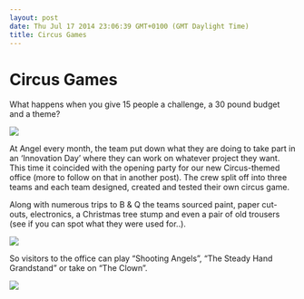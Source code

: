 ```yaml
---
layout: post
date: Thu Jul 17 2014 23:06:39 GMT+0100 (GMT Daylight Time)
title: Circus Games
---
```



Circus Games
============

What happens when you give 15 people a challenge, a 30 pound budget and
a theme?

![](http://33.media.tumblr.com/4abe3dc88fedb6445cc0c4fe4669afcf/tumblr_inline_n8vli9WIDi1s27sgu.jpg)

At Angel every month, the team put down what they are doing to take part
in an ‘Innovation Day’ where they can work on whatever project they
want. This time it coincided with the opening party for our new
Circus-themed office (more to follow on that in another post). The crew
split off into three teams and each team designed, created and tested
their own circus game.

Along with numerous trips to B & Q the teams sourced paint, paper
cut-outs, electronics, a Christmas tree stump and even a pair of old
trousers (see if you can spot what they were used for..).

![](http://33.media.tumblr.com/27e721b0e63ef8ca31ff5aa9286e9120/tumblr_inline_n8vljxGz4J1s27sgu.jpg)

So visitors to the office can play “Shooting Angels”, “The Steady Hand
Grandstand” or take on “The Clown”.

![](http://33.media.tumblr.com/9a30b4212f9c819105c519053ed07ab6/tumblr_inline_n8vlkbsXXk1s27sgu.jpg)



